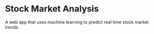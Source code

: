 # Stock Market Analysis
A web app that uses machine learning to predict real time stock market trends.

